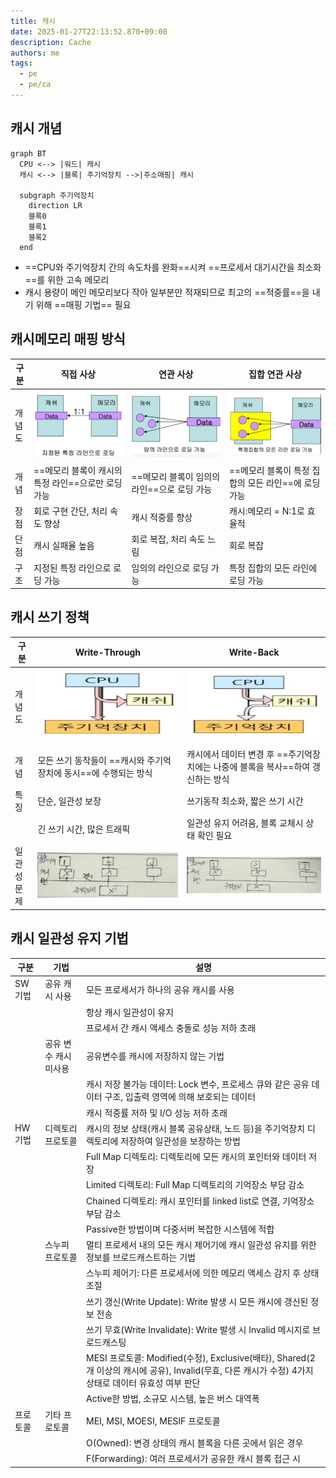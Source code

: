 ```yaml
---
title: 캐시
date: 2025-01-27T22:13:52.870+09:00
description: Cache
authors: me
tags:
  - pe
  - pe/ca
---
```


## 캐시 개념

```mermaid
graph BT
  CPU <--> |워드| 캐시
  캐시 <--> |블록| 주기억장치 -->|주소매핑| 캐시

  subgraph 주기억장치
    direction LR
    블록0
    블록1
    블록2
  end

```

- ==CPU와 주기억장치 간의 속도차를 완화==시켜 ==프로세서 대기시간을 최소화==를 위한 고속 메모리
- 캐시 용량이 메인 메모리보다 작아 일부분만 적재되므로 최고의 ==적중률==을 내기 위해 ==매핑 기법== 필요

## 캐시메모리 매핑 방식

| 구분 | 직접 사상 | 연관 사상 | 집합 연관 사상 |
|---|---|---|---|
| 개념도 | ![direct](./assets/direct-mapping.png) | ![associative](./assets/associative-mapping.png) | ![set-associative](./assets/set-associative-mapping.png) |
| 개념 | ==메모리 블록이 캐시의 특정 라인==으로만 로딩 가능 | ==메모리 블록이 임의의 라인==으로 로딩 가능 | ==메모리 블록이 특정 집합의 모든 라인==에 로딩 가능 |
| 장점 | 회로 구현 간단, 처리 속도 향상 | 캐시 적중률 향상 | 캐시:메모리 = N:1로 효율적 |
| 단점 | 캐시 실패율 높음 | 회로 복잡, 처리 속도 느림 | 회로 복잡 |
| 구조 | 지정된 특정 라인으로 로딩 가능 | 임의의 라인으로 로딩 가능 | 특정 집합의 모든 라인에 로딩 가능 |

## 캐시 쓰기 정책

| 구분 | Write-Through | Write-Back |
| --- | --- | --- |
| 개념도 | ![write-through](./assets/write-through.png) | ![write-back](./assets/write-back.png) |
| 개념 | 모든 쓰기 동작들이 ==캐시와 주기억장치에 동시==에 수행되는 방식 | 캐시에서 데이터 변경 후 ==주기억장치에는 나중에 블록을 복사==하여 갱신하는 방식 |
| 특징 | 단순, 일관성 보장 | 쓰기동작 최소화, 짧은 쓰기 시간 |
| | 긴 쓰기 시간, 많은 트래픽 | 일관성 유지 어려움, 블록 교체시 상태 확인 필요 |
| 일관성 문제 | ![write-through](./assets/write-through-issue.png) | ![write-back](./assets/write-back-issue.png) |

## 캐시 일관성 유지 기법

| 구분 | 기법 | 설명 |
|---|---|---|
| SW 기법 | 공유 캐시 사용 | 모든 프로세서가 하나의 공유 캐시를 사용 |
| | | 항상 캐시 일관성이 유지 |
| | | 프로세서 간 캐시 액세스 충돌로 성능 저하 초래 |
| | 공유 변수 캐시 미사용 | 공유변수를 캐시에 저장하지 않는 기법 |
| | | 캐시 저장 불가능 데이터: Lock 변수, 프로세스 큐와 같은 공유 데이터 구조, 입출력 영역에 의해 보호되는 데이터 |
| | | 캐시 적중률 저하 및 I/O 성능 저하 초래 |
| HW 기법 | 디렉토리 프로토콜 | 캐시의 정보 상태(캐시 블록 공유상태, 노드 등)을 주기억장치 디렉토리에 저장하여 일관성을 보장하는 방법 |
| | | Full Map 디렉토리: 디렉토리에 모든 캐시의 포인터와 데이터 저장 |
| | | Limited 디렉토리: Full Map 디렉토리의 기억장소 부담 감소 |
| | | Chained 디렉토리: 캐시 포인터를 linked list로 연결, 기억장소 부담 감소 |
| | | Passive한 방법이며 다중서버 복잡한 시스템에 적합 |
| | 스누피 프로토콜 | 멀티 프로세서 내의 모든 캐시 제어기에 캐시 일관성 유지를 위한 정보를 브로드캐스트하는 기법 |
| | | 스누피 제어기: 다른 프로세서에 의한 메모리 액세스 감지 후 상태 조절 |
| | | 쓰기 갱신(Write Update): Write 발생 시 모든 캐시에 갱신된 정보 전송 |
| | | 쓰기 무효(Write Invalidate): Write 발생 시 Invalid 메시지로 브로드캐스팅 |
| | | MESI 프로토콜: Modified(수정), Exclusive(배타), Shared(2개 이상의 캐시에 공유), Invalid(무효, 다른 캐시가 수정) 4가지 상태로 데이터 유효성 여부 판단 |
| | | Active한 방법, 소규모 시스템, 높은 버스 대역폭 |
| 프로토콜 | 기타 프로토콜 | MEI, MSI, MOESI, MESIF 프로토콜 |
| | | O(Owned): 변경 상태의 캐시 블록을 다른 곳에서 읽은 경우 |
| | | F(Forwarding): 여러 프로세서가 공유한 캐시 블록 접근 시 |
